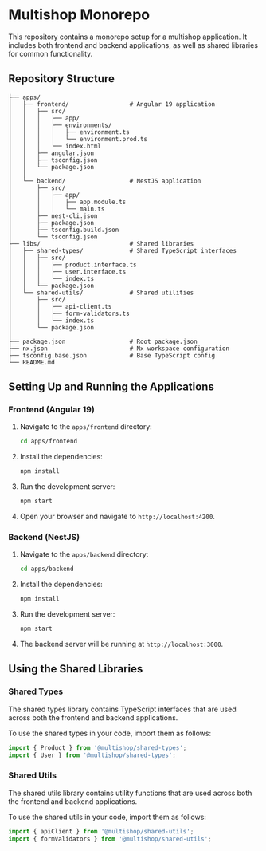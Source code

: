 # Multishop Monorepo

This repository contains a monorepo setup for a multishop application. It includes both frontend and backend applications, as well as shared libraries for common functionality.

## Repository Structure

```
├── apps/
│   ├── frontend/                 # Angular 19 application
│   │   ├── src/
│   │   │   ├── app/
│   │   │   ├── environments/
│   │   │   │   ├── environment.ts
│   │   │   │   └── environment.prod.ts
│   │   │   └── index.html
│   │   ├── angular.json
│   │   ├── tsconfig.json
│   │   └── package.json
│   │
│   └── backend/                  # NestJS application
│       ├── src/
│       │   ├── app/
│       │   │   ├── app.module.ts
│       │   │   └── main.ts
│       ├── nest-cli.json
│       ├── package.json
│       ├── tsconfig.build.json
│       └── tsconfig.json
├── libs/                         # Shared libraries
│   ├── shared-types/             # Shared TypeScript interfaces
│   │   ├── src/
│   │   │   ├── product.interface.ts
│   │   │   ├── user.interface.ts
│   │   │   └── index.ts
│   │   └── package.json
│   └── shared-utils/             # Shared utilities
│       ├── src/
│       │   ├── api-client.ts
│       │   ├── form-validators.ts
│       │   └── index.ts
│       └── package.json
│
├── package.json                  # Root package.json
├── nx.json                       # Nx workspace configuration
├── tsconfig.base.json            # Base TypeScript config
└── README.md
```

## Setting Up and Running the Applications

### Frontend (Angular 19)

1. Navigate to the `apps/frontend` directory:
   ```sh
   cd apps/frontend
   ```

2. Install the dependencies:
   ```sh
   npm install
   ```

3. Run the development server:
   ```sh
   npm start
   ```

4. Open your browser and navigate to `http://localhost:4200`.

### Backend (NestJS)

1. Navigate to the `apps/backend` directory:
   ```sh
   cd apps/backend
   ```

2. Install the dependencies:
   ```sh
   npm install
   ```

3. Run the development server:
   ```sh
   npm start
   ```

4. The backend server will be running at `http://localhost:3000`.

## Using the Shared Libraries

### Shared Types

The shared types library contains TypeScript interfaces that are used across both the frontend and backend applications.

To use the shared types in your code, import them as follows:
```typescript
import { Product } from '@multishop/shared-types';
import { User } from '@multishop/shared-types';
```

### Shared Utils

The shared utils library contains utility functions that are used across both the frontend and backend applications.

To use the shared utils in your code, import them as follows:
```typescript
import { apiClient } from '@multishop/shared-utils';
import { formValidators } from '@multishop/shared-utils';
```
